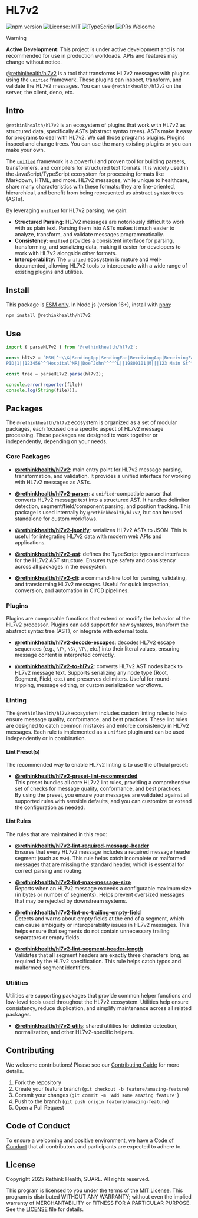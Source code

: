 # HL7v2

[![npm version](https://badge.fury.io/js/@rethinkhealth%2Fhl7v2.svg)](https://badge.fury.io/js/@rethinkhealth%2Fhl7v2)
[![License: MIT](https://img.shields.io/badge/License-MIT-yellow.svg)](https://opensource.org/licenses/MIT)
[![TypeScript](https://img.shields.io/badge/TypeScript-Ready-blue.svg)](https://www.typescriptlang.org/)
[![PRs Welcome](https://img.shields.io/badge/PRs-welcome-brightgreen.svg)](CONTRIBUTING.md)


> [!WARNING]
> **Active Development:** This project is under active development and is not recommended for use in production workloads. APIs and features may change without notice.


[@rethinlhealth/hl7v2](.) is a tool that transforms HL7v2 messages with plugins using the [`unified`][github-unified] framework. These plugins can inspect, transform, and validate the HL7v2 messages. You can use `@rethinkhealth/hl7v2` on the server, the client, deno, etc.

## Intro

`@rethinlhealth/hl7v2` is an ecosystem of plugins that work with HL7v2 as structured data, specifically ASTs (abstract syntax trees). ASTs make it easy for programs to deal with HL7v2. We call those programs plugins. Plugins inspect and change trees. You can use the many existing plugins or you can make your own.

The [`unified`][github-unified] framework is a powerful and proven tool for building parsers, transformers, and compilers for structured text formats. It is widely used in the JavaScript/TypeScript ecosystem for processing formats like Markdown, HTML, and more. HL7v2 messages, while unique to healthcare, share many characteristics with these formats: they are line-oriented, hierarchical, and benefit from being represented as abstract syntax trees (ASTs).

By leveraging `unified` for HL7v2 parsing, we gain:

- **Structured Parsing:** HL7v2 messages are notoriously difficult to work with as plain text. Parsing them into ASTs makes it much easier to analyze, transform, and validate messages programmatically.
- **Consistency:** `unified` provides a consistent interface for parsing, transforming, and serializing data, making it easier for developers to work with HL7v2 alongside other formats.
- **Interoperability:** The `unified` ecosystem is mature and well-documented, allowing HL7v2 tools to interoperate with a wide range of existing plugins and utilities.

## Install

This package is [ESM only](https://gist.github.com/sindresorhus/a39789f98801d908bbc7ff3ecc99d99c). In Node.js (version 16+), install with [npm](https://docs.npmjs.com/cli/v11/commands/npm-install):

```bash
npm install @rethinkhealth/hl7v2
```

## Use

```typescript
import { parseHL7v2 } from '@rethinkhealth/hl7v2';

const hl7v2 = `MSH|^~\\&|SendingApp|SendingFac|ReceivingApp|ReceivingFac|202406101200||ADT^A01|123456|P|2.5
PID|1||123456^^^Hospital^MR||Doe^John^^^^^L||19800101|M|||123 Main St^^Metropolis^NY^10001||555-1234`;

const tree = parseHL7v2.parse(hl7v2);

console.error(reporter(file))
console.log(String(file)));
```

## Packages

The `@rethinkhealth/hl7v2` ecosystem is organized as a set of modular packages, each focused on a specific aspect of HL7v2 message processing. These packages are designed to work together or independently, depending on your needs.

### Core Packages

- **[@rethinkhealth/hl7v2][github-hl7v2-core]**: main entry point for HL7v2 message parsing, transformation, and validation. It provides a unified interface for working with HL7v2 messages as ASTs.

- **[@rethinkhealth/hl7v2-parser][github-hl7v2-parser]**: a `unified`-compatible parser that converts HL7v2 message text into a structured AST. It handles delimiter detection, segment/field/component parsing, and position tracking. This package is used internally by `@rethinkhealth/hl7v2`, but can be used standalone for custom workflows.

- **[@rethinkhealth/hl7v2-jsonify][github-hl7v2-jsonify]**: serializes HL7v2 ASTs to JSON. This is useful for integrating HL7v2 data with modern web APIs and applications.

- **[@rethinkhealth/hl7v2-ast][github-hl7v2-ast]**: defines the TypeScript types and interfaces for the HL7v2 AST structure. Ensures type safety and consistency across all packages in the ecosystem.

- **[@rethinkhealth/hl7v2-cli][github-hl7v2-cli]**: a command-line tool for parsing, validating, and transforming HL7v2 messages. Useful for quick inspection, conversion, and automation in CI/CD pipelines.

### Plugins

Plugins are composable functions that extend or modify the behavior of the HL7v2 processor. Plugins can add support for new syntaxes, transform the abstract syntax tree (AST), or integrate with external tools.

- **[@rethinkhealth/hl7v2-decode-escapes][github-hl7v2-decode-escapes]**: decodes HL7v2 escape sequences (e.g., `\F\`, `\S\`, `\T\`, etc.) into their literal values, ensuring message content is interpreted correctly.

- **[@rethinkhealth/hl7v2-to-hl7v2][github-hl7v2-to-hl7v2]**: converts HL7v2 AST nodes back to HL7v2 message text. Supports serializing any node type (Root, Segment, Field, etc.) and preserves delimiters. Useful for round-tripping, message editing, or custom serialization workflows.


### Linting

The `@rethinlhealth/hl7v2` ecosystem includes custom linting rules to help ensure message quality, conformance, and best practices. These lint rules are designed to catch common mistakes and enforce consistency in HL7v2 messages. Each rule is implemented as a `unified` plugin and can be used independently or in combination.

#### Lint Preset(s)

The recommended way to enable HL7v2 linting is to use the official preset:

- **[@rethinkhealth/hl7v2-preset-lint-recommended][github-hl7v2-preset-lint-recommended]**  
  This preset bundles all core HL7v2 lint rules, providing a comprehensive set of checks for message quality, conformance, and best practices.  
  By using the preset, you ensure your messages are validated against all supported rules with sensible defaults, and you can customize or extend the configuration as needed.

#### Lint Rules

The rules that are maintained in this repo:

- **[@rethinkhealth/hl7v2-lint-required-message-header][github-hl7v2-lint-required-message-header]**  
  Ensures that every HL7v2 message includes a required message header segment (such as `MSH`). This rule helps catch incomplete or malformed messages that are missing the standard header, which is essential for correct parsing and routing.

- **[@rethinkhealth/hl7v2-lint-max-message-size][github-hl7v2-lint-max-message-size]**  
  Reports when an HL7v2 message exceeds a configurable maximum size (in bytes or number of segments). Helps prevent oversized messages that may be rejected by downstream systems.

- **[@rethinkhealth/hl7v2-lint-no-trailing-empty-field][github-hl7v2-lint-no-trailing-empty-field]**  
  Detects and warns about empty fields at the end of a segment, which can cause ambiguity or interoperability issues in HL7v2 messages. This helps ensure that segments do not contain unnecessary trailing separators or empty fields.

- **[@rethinkhealth/hl7v2-lint-segment-header-length][github-hl7v2-lint-segment-header-length]**  
  Validates that all segment headers are exactly three characters long, as required by the HL7v2 specification. This rule helps catch typos and malformed segment identifiers.

### Utilities

Utilities are supporting packages that provide common helper functions and low-level tools used throughout the HL7v2 ecosystem. Utilities help ensure consistency, reduce duplication, and simplify maintenance across all related packages.

- **[@rethinkhealth/hl7v2-utils](./packages/hl7v2-utils)**: shared utilities for delimiter detection, normalization, and other HL7v2-specific helpers.


## Contributing

We welcome contributions! Please see our [Contributing Guide](CONTRIBUTING.md) for more details.

1. Fork the repository
2. Create your feature branch (`git checkout -b feature/amazing-feature`)
3. Commit your changes (`git commit -m 'Add some amazing feature'`)
4. Push to the branch (`git push origin feature/amazing-feature`)
5. Open a Pull Request

## Code of Conduct

To ensure a welcoming and positive environment, we have a [Code of Conduct](CODE_OF_CONDUCT.md) that all contributors and participants are expected to adhere to.

## License

Copyright 2025 Rethink Health, SUARL. All rights reserved.

This program is licensed to you under the terms of the [MIT License](https://opensource.org/licenses/MIT). This program is distributed WITHOUT ANY WARRANTY; without even the implied warranty of MERCHANTABILITY or FITNESS FOR A PARTICULAR PURPOSE. See the [LICENSE](LICENSE) file for details.

[github-unified]: https://github.com/unifiedjs/unified
[github-hl7v2-ast]: https://github.com/rethinkhealth/hl7v2/tree/main/packages/hl7v2-ast#readme
[github-hl7v2-core]: https://github.com/rethinkhealth/hl7v2/tree/main/packages/hl7v2#readme
[github-hl7v2-cli]: https://github.com/rethinkhealth/hl7v2/tree/main/packages/hl7v2-cli#readme
[github-hl7v2-parser]: https://github.com/rethinkhealth/hl7v2/tree/main/packages/hl7v2-parser#readme
[github-hl7v2-jsonify]: https://github.com/rethinkhealth/hl7v2/tree/main/packages/hl7v2-jsonify#readme
[github-hl7v2-decode-escapes]: https://github.com/rethinkhealth/hl7v2/tree/main/packages/hl7v2-decode-escapes#readme
[github-hl7v2-lint-required-message-header]: https://github.com/rethinkhealth/hl7v2/tree/main/packages/hl7v2-lint-required-message-header#readme
[github-hl7v2-lint-max-message-size]: https://github.com/rethinkhealth/hl7v2/tree/main/packages/hl7v2-lint-max-message-size#readme
[github-hl7v2-lint-no-trailing-empty-field]: https://github.com/rethinkhealth/hl7v2/tree/main/packages/hl7v2-lint-no-trailing-empty-field#readme
[github-hl7v2-lint-segment-header-length]: https://github.com/rethinkhealth/hl7v2/tree/main/packages/hl7v2-lint-segment-header-length#readme
[github-hl7v2-preset-lint-recommended]: https://github.com/rethinkhealth/hl7v2/tree/main/packages/hl7v2-preset-lint-recommended#readme
[github-hl7v2-utils]: https://github.com/rethinkhealth/hl7v2/tree/main/packages/hl7v2-utils#readme
[github-hl7v2-to-hl7v2]: https://github.com/rethinkhealth/hl7v2/tree/main/packages/hl7v2-to-hl7v2#readme